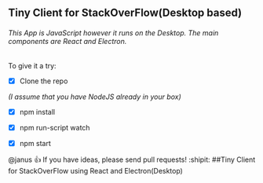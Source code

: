 ## Tiny Client for StackOverFlow(Desktop based) 
###### This App is JavaScript however it runs on the Desktop.  The main components are React and Electron.
To give it a try:
- [x] Clone the repo

_(I assume that you have NodeJS already in your box)_
- [x] npm install
- [x] npm run-script watch
- [x] npm start


@janus :+1: If you have ideas, please send pull requests! :shipit:
##Tiny Client for StackOverFlow using React and Electron(Desktop)
